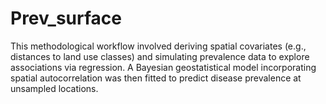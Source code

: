 # Prev_surface
This methodological workflow involved deriving spatial covariates (e.g., distances to land use classes) and simulating prevalence data to explore associations via regression. A Bayesian geostatistical model incorporating spatial autocorrelation was then fitted to predict disease prevalence at unsampled locations.
